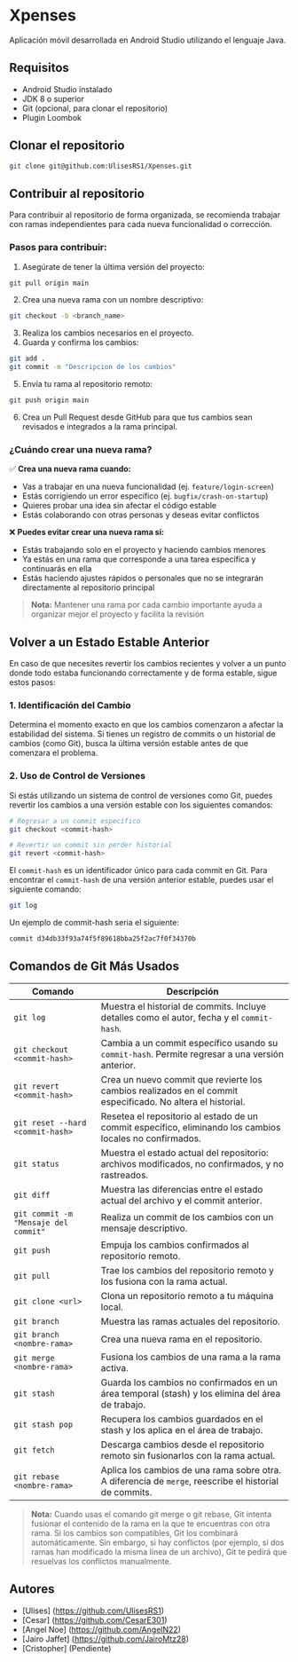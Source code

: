 # Xpenses

Aplicación móvil desarrollada en Android Studio utilizando el lenguaje Java.

## Requisitos

- Android Studio instalado
- JDK 8 o superior
- Git (opcional, para clonar el repositorio)
- Plugin Loombok

## Clonar el repositorio

```bash
git clone git@github.com:UlisesRS1/Xpenses.git
```
## Contribuir al repositorio

Para contribuir al repositorio de forma organizada, se recomienda trabajar con ramas independientes para cada nueva funcionalidad o corrección.

### Pasos para contribuir:
1. Asegúrate de tener la última versión del proyecto:
```bash
git pull origin main
```

2. Crea una nueva rama con un nombre descriptivo:
```bash
git checkout -b <branch_name>
```

3. Realiza los cambios necesarios en el proyecto.
4. Guarda y confirma los cambios:
```bash
git add .
git commit -m "Descripcion de los cambios"
```
5. Envía tu rama al repositorio remoto:
```bash
git push origin main
```
6. Crea un Pull Request desde GitHub para que tus cambios sean revisados e integrados a la rama principal.

### ¿Cuándo crear una nueva rama?

✅ **Crea una nueva rama cuando:**
- Vas a trabajar en una nueva funcionalidad (ej. `feature/login-screen`)
- Estás corrigiendo un error específico (ej. `bugfix/crash-on-startup`)
- Quieres probar una idea sin afectar el código estable
- Estás colaborando con otras personas y deseas evitar conflictos

❌ **Puedes evitar crear una nueva rama si:**
- Estás trabajando solo en el proyecto y haciendo cambios menores
- Ya estás en una rama que corresponde a una tarea específica y continuarás en ella
- Estás haciendo ajustes rápidos o personales que no se integrarán directamente al repositorio principal

> **Nota:** Mantener una rama por cada cambio importante ayuda a organizar mejor el proyecto y facilita la revisión

## Volver a un Estado Estable Anterior

En caso de que necesites revertir los cambios recientes y volver a un punto donde todo estaba funcionando correctamente y de forma estable, sigue estos pasos:

### 1. **Identificación del Cambio**
   Determina el momento exacto en que los cambios comenzaron a afectar la estabilidad del sistema. Si tienes un registro de commits o un historial de cambios (como Git), busca la última versión estable antes de que comenzara el problema.

### 2. **Uso de Control de Versiones**
   Si estás utilizando un sistema de control de versiones como Git, puedes revertir los cambios a una versión estable con los siguientes comandos:

   ```bash
   # Regresar a un commit específico
   git checkout <commit-hash>
   
   # Revertir un commit sin perder historial
   git revert <commit-hash>
  ```
  El `commit-hash` es un identificador único para cada commit en Git. Para encontrar el `commit-hash` de una versión anterior estable, puedes usar el siguiente comando:

   ```bash
   git log
  ```
  Un ejemplo de commit-hash seria el siguiente:
  ```bash
  commit d34db33f93a74f5f89618bba25f2ac7f0f34370b
  ```

## Comandos de Git Más Usados

| **Comando**                                     | **Descripción**                                                                                             |
|-------------------------------------------------|-----------------------------------------------------------------------------------------------------------  |
| `git log`                                       | Muestra el historial de commits. Incluye detalles como el autor, fecha y el `commit-hash`.                  |
| `git checkout <commit-hash>`                    | Cambia a un commit específico usando su `commit-hash`. Permite regresar a una versión anterior.             |
| `git revert <commit-hash>`                      | Crea un nuevo commit que revierte los cambios realizados en el commit especificado. No altera el historial. |
| `git reset --hard <commit-hash>`                | Resetea el repositorio al estado de un commit específico, eliminando los cambios locales no confirmados.    |
| `git status`                                    | Muestra el estado actual del repositorio: archivos modificados, no confirmados, y no rastreados.            |
| `git diff`                                      | Muestra las diferencias entre el estado actual del archivo y el commit anterior.                            |
| `git commit -m "Mensaje del commit"`            | Realiza un commit de los cambios con un mensaje descriptivo.                                                |
| `git push`                                      | Empuja los cambios confirmados al repositorio remoto.                                                       |
| `git pull`                                      | Trae los cambios del repositorio remoto y los fusiona con la rama actual.                                   |
| `git clone <url>`                               | Clona un repositorio remoto a tu máquina local.                                                             |
| `git branch`                                    | Muestra las ramas actuales del repositorio.                                                                 |
| `git branch <nombre-rama>`                      | Crea una nueva rama en el repositorio.                                                                      |
| `git merge <nombre-rama>`                       | Fusiona los cambios de una rama a la rama activa.                                                           |
| `git stash`                                     | Guarda los cambios no confirmados en un área temporal (stash) y los elimina del área de trabajo.            |
| `git stash pop`                                 | Recupera los cambios guardados en el stash y los aplica en el área de trabajo.                              |
| `git fetch`                                     | Descarga cambios desde el repositorio remoto sin fusionarlos con la rama actual.                            |
| `git rebase <nombre-rama>`                      | Aplica los cambios de una rama sobre otra. A diferencia de `merge`, reescribe el historial de commits.      |

> **Nota:** Cuando usas el comando git merge o git rebase, Git intenta fusionar el contenido de la rama en la que te encuentras con otra rama. Si los cambios son compatibles, Git los combinará automáticamente. Sin embargo, si hay conflictos (por ejemplo, si dos ramas han modificado la misma línea de un archivo), Git te pedirá que resuelvas los conflictos manualmente.

## Autores

- [Ulises] (https://github.com/UlisesRS1)
- [Cesar] (https://github.com/CesarE301)
- [Angel Noe] (https://github.com/AngelN22)
- [Jairo Jaffet] (https://github.com/JairoMtz28)
- [Cristopher] (Pendiente)
